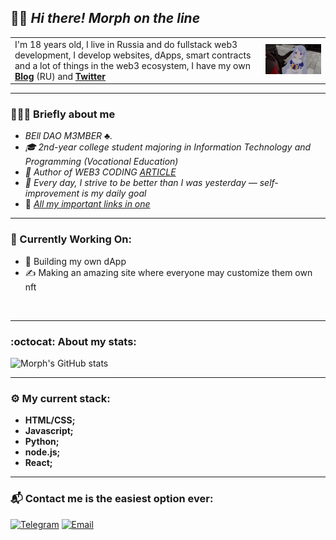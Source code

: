 ## 👋🏻 *Hi there! Morph on the line*

<table border="0">
  <tr>
    <td>
      I'm 18 years old, I live in Russia and do fullstack web3 development, I develop websites, dApps, smart contracts and a lot of things in the web3 ecosystem, I have my own <b><a href="https://t.me/morphlowbanker">Blog</a></b> (RU) and <b><a href="https://x.com/morph_lowbanker">Twitter</a></b>
    </td>
    <td>
      <img src="animation.gif-ezgif.com-video-to-gif-converter.gif" width="350">
    </td>
  </tr>
</table>

<hr>

### 🙋🏻‍♂️ **Briefly about me**

- *BEll DAO M3MBER :clubs:.*
- *🎓 2nd-year college student majoring in Information Technology and Programming (Vocational Education)*
- *:newspaper: Author of WEB3 CODING [ARTICLE](https://teletype.in/@rawzw/83_s6FMOQgn)* 
- *:white_flower: Every day, I strive to be better than I was yesterday — self-improvement is my daily goal*
- :link: [*All my important links in one*](https://linktr.ee/morphcoder)
<hr>

### 🧭 Currently Working On:
- 🔧 Building my own dApp 
- ✍️ Making an amazing site where everyone may customize them own nft 

<br>
<hr>

### :octocat: About my stats: 

![Morph's GitHub stats](https://github-readme-stats.vercel.app/api?username=metamorphicc&show_icons=true&theme=tokyonight)
<hr>

### ⚙️ **My current stack:** 
- **HTML/CSS;**
- **Javascript;**
- **Python;**
- **node.js;**
- **React;**


<hr>

### 📬 Contact me is the easiest option ever: 
[![Telegram](https://img.shields.io/badge/Telegram-2CA5E0?style=flat&logo=telegram&logoColor=white)](https://t.me/@rawzw)
[![Email](https://img.shields.io/badge/Gmail-D14836?style=flat&logo=gmail&logoColor=white)](morphbellovich@gmail.com) 
